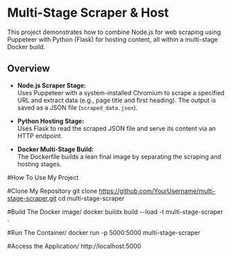 # Multi-Stage Scraper & Host

This project demonstrates how to combine Node.js for web scraping using Puppeteer with Python (Flask) for hosting content, all within a multi-stage Docker build.

## Overview

- **Node.js Scraper Stage:**  
  Uses Puppeteer with a system-installed Chromium to scrape a specified URL and extract data (e.g., page title and first heading). The output is saved as a JSON file (`scraped_data.json`).

- **Python Hosting Stage:**  
  Uses Flask to read the scraped JSON file and serve its content via an HTTP endpoint.

- **Docker Multi-Stage Build:**  
  The Dockerfile builds a lean final image by separating the scraping and hosting stages.



#How To Use My Project


#Clone My Repository
git clone https://github.com/YourUsername/multi-stage-scraper.git
cd multi-stage-scraper

#Build The Docker image/
docker buildx build --load -t multi-stage-scraper .

#Run The Container/
docker run -p 5000:5000 multi-stage-scraper

#Access the Application/
http://localhost:5000


